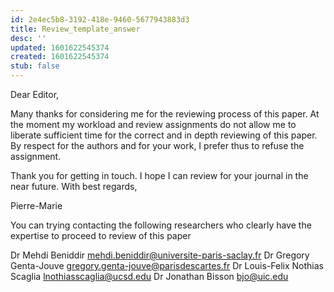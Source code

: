 ```yaml
---
id: 2e4ec5b8-3192-418e-9460-5677943883d3
title: Review_template_answer
desc: ''
updated: 1601622545374
created: 1601622545374
stub: false
---
```


Dear Editor,

Many thanks for considering me for the reviewing process of this paper.
At the moment my workload and review assignments do not allow me to liberate sufficient time for the correct and in depth reviewing of this paper.
By respect for the authors and for your work, I prefer thus to refuse the assignment.

Thank you for getting in touch. I hope I can review for your journal in the near future.
With best regards,

Pierre-Marie 

You can trying contacting the following researchers who clearly have the expertise to proceed to review of this paper

Dr Mehdi Beniddir <mehdi.beniddir@universite-paris-saclay.fr>
Dr Gregory Genta-Jouve <gregory.genta-jouve@parisdescartes.fr>
Dr Louis-Felix Nothias Scaglia <lnothiasscaglia@ucsd.edu>
Dr Jonathan Bisson <bjo@uic.edu>
